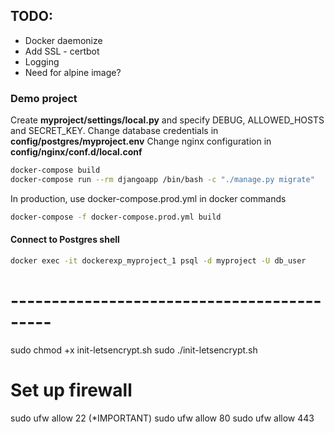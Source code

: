 

## TODO:
- Docker daemonize
- Add SSL - certbot
- Logging
- Need for alpine image?

### Demo project

Create **myproject/settings/local.py** and specify DEBUG, ALLOWED_HOSTS and SECRET_KEY.
Change database credentials in **config/postgres/myproject.env**
Change nginx configuration in **config/nginx/conf.d/local.conf**

```sh
docker-compose build
docker-compose run --rm djangoapp /bin/bash -c "./manage.py migrate"
```

In production, use docker-compose.prod.yml in docker commands
```sh
docker-compose -f docker-compose.prod.yml build
```

#### Connect to Postgres shell
```sh
docker exec -it dockerexp_myproject_1 psql -d myproject -U db_user
```

# -------------------------------------------

sudo chmod +x init-letsencrypt.sh
sudo ./init-letsencrypt.sh

# Set up firewall
sudo ufw allow 22  (*IMPORTANT)
sudo ufw allow 80
sudo ufw allow 443

